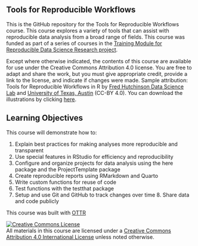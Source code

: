 <!--Delete this section below upon using the template-->

## Tools for Reproducible Workflows

This is the GitHub repository for the Tools for Reproducible Workflows course. This course explores a variety of tools that can assist with reproducible data analysis from a broad range of fields. This course was funded as part of a series of courses in the [Training Module for Reproducible Data Science Research project](https://reporter.nih.gov/search/k_pXzn8wfUeEvaWpnzIToA/project-details/10663171).

Except where otherwise indicated, the contents of this course are available for use under the Creative Commons Attribution 4.0 license. You are free to adapt and share the work, but you must give appropriate credit, provide a link to the license, and indicate if changes were made. Sample attribution: Tools for Reproducible Workflows in R by [Fred Hutchinson Data Science Lab](https://hutchdatascience.org/) and [University of Texas, Austin](https://stat.utexas.edu/) (CC-BY 4.0). You can download the illustrations by clicking [here](https://docs.google.com/presentation/d/1MNHf8JpolaEP_vQ_kB-1xRBF9wo3haCArRu117hBoHA/edit?usp=sharing).

## Learning Objectives

This course will demonstrate how to:

1. Explain best practices for making analyses more reproducible and transparent
2. Use special features in RStudio for efficiency and reproducibility
3. Configure and organize projects for data analysis using the here package and the ProjectTemplate package
4. Create reproducible reports using RMarkdown and Quarto
5. Write custom functions for reuse of code
6. Test functions with the testthat package
7. Setup and use Git and GitHub to track changes over time  8. Share data and code publicly


This course was built with [OTTR](https://www.ottrproject.org/)


<a rel="license" href="http://creativecommons.org/licenses/by/4.0/"><img alt="Creative Commons License" style="border-width:0" src="https://i.creativecommons.org/l/by/4.0/88x31.png" /></a><br />All materials in this course are licensed under a <a rel="license" href="http://creativecommons.org/licenses/by/4.0/">Creative Commons Attribution 4.0 International License</a> unless noted otherwise.
